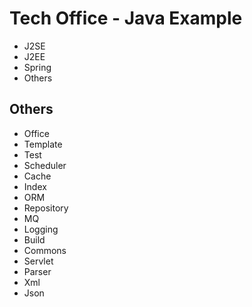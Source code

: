 # Tech Office - Java Example

* J2SE
* J2EE
* Spring 
* Others

## Others
* Office
* Template
* Test
* Scheduler
* Cache
* Index
* ORM
* Repository
* MQ
* Logging
* Build
* Commons
* Servlet
* Parser
* Xml
* Json